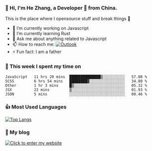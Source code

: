 ### 👋 Hi, I'm He Zhang, a Developer 🚀 from China.

This is the place where I opensource stuff and break things :rofl:

- 🔭  I’m currently working on Javascript
- 🌱  I’m currently learning Rust
- 💬  Ask me about anything related to Javascript
- 📫  How to reach me: [![Outlook](https://img.shields.io/badge/-Outlook-0078D4?style=flat&logo=Microsoft-Outlook&logoColor=white)](mailto:zhanghecool@outlook.com)
- ⚡  Fun fact: I am a father

### 💪 This week I spent my time on 
<!--START_SECTION:waka-->
```text
JavaScript   11 hrs 20 mins  ██████████████▒░░░░░░░░░░   57.08 % 
SCSS         6 hrs 54 mins   ████████▓░░░░░░░░░░░░░░░░   34.80 % 
Other        1 hr 3 mins     █▒░░░░░░░░░░░░░░░░░░░░░░░   05.32 % 
JSX          22 mins         ▒░░░░░░░░░░░░░░░░░░░░░░░░   01.93 % 
JSON         5 mins          ░░░░░░░░░░░░░░░░░░░░░░░░░   00.46 % 
```
<!--END_SECTION:waka-->

### 👍 Most Used Languages
[![Top Langs](https://github-readme-stats.vercel.app/api/top-langs/?username=zhanghecool&layout=compact)](https://zhanghe.cool)

### 🌈 My blog 
[![Click to enter my website](https://cdn.jsdelivr.net/gh/zhanghecool/assets/images/gif/zhanghecools.gif)](https://zhanghe.cool)
